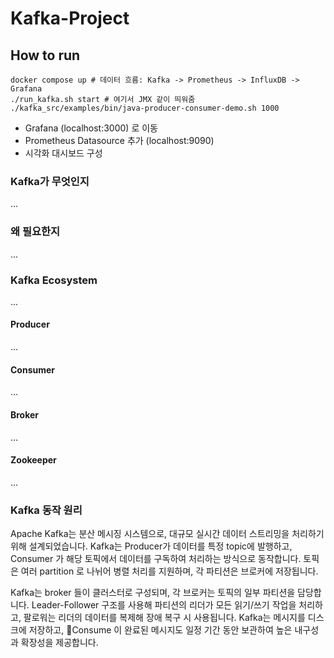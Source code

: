 # Kafka-Project

## How to run
```
docker compose up # 데이터 흐름: Kafka -> Prometheus -> InfluxDB -> Grafana
./run_kafka.sh start # 여기서 JMX 같이 띄워줌
./kafka_src/examples/bin/java-producer-consumer-demo.sh 1000
```

- Grafana (localhost:3000) 로 이동
- Prometheus Datasource 추가 (localhost:9090)
- 시각화 대시보드 구성

### Kafka가 무엇인지
...

### 왜 필요한지
...

### Kafka Ecosystem
...

#### Producer
...

#### Consumer
...

#### Broker
...

#### Zookeeper
...

### Kafka 동작 원리

Apache Kafka는 분산 메시징 시스템으로, 대규모 실시간 데이터 스트리밍을 처리하기 위해 설계되었습니다. Kafka는 Producer가 데이터를 특정 topic에 발행하고, Consumer 가 해당 토픽에서 데이터를 구독하여 처리하는 방식으로 동작합니다. 토픽은 여러 partition 로 나뉘어 병렬 처리를 지원하며, 각 파티션은 브로커에 저장됩니다.

Kafka는 broker 들이 클러스터로 구성되며, 각 브로커는 토픽의 일부 파티션을 담당합니다. Leader-Follower 구조를 사용해 파티션의 리더가 모든 읽기/쓰기 작업을 처리하고, 팔로워는 리더의 데이터를 복제해 장애 복구 시 사용됩니다. Kafka는 메시지를 디스크에 저장하고, Consume 이 완료된 메시지도 일정 기간 동안 보관하여 높은 내구성과 확장성을 제공합니다.
